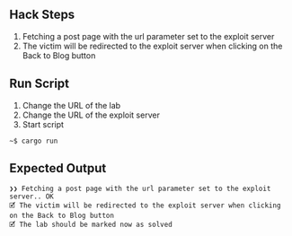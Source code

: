 ## Hack Steps

1. Fetching a post page with the url parameter set to the exploit server
2. The victim will be redirected to the exploit server when clicking on the Back to Blog button

## Run Script

1. Change the URL of the lab
2. Change the URL of the exploit server
3. Start script

```
~$ cargo run
```

## Expected Output

```
❯❯ Fetching a post page with the url parameter set to the exploit server.. OK
🗹 The victim will be redirected to the exploit server when clicking on the Back to Blog button 
🗹 The lab should be marked now as solved
```
